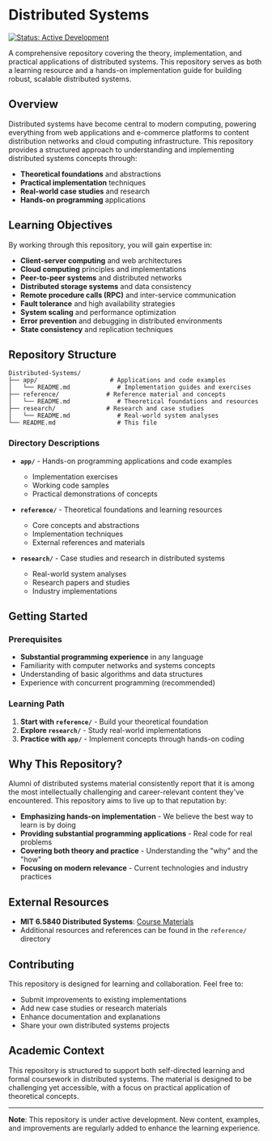 # Distributed Systems

[![Status: Active Development](https://img.shields.io/badge/Status-Active%20Development-brightgreen.svg)](https://github.com/yourusername/Distributed-Systems)

A comprehensive repository covering the theory, implementation, and practical applications of distributed systems. This repository serves as both a learning resource and a hands-on implementation guide for building robust, scalable distributed systems.

## Overview

Distributed systems have become central to modern computing, powering everything from web applications and e-commerce platforms to content distribution networks and cloud computing infrastructure. This repository provides a structured approach to understanding and implementing distributed systems concepts through:

- **Theoretical foundations** and abstractions
- **Practical implementation** techniques
- **Real-world case studies** and research
- **Hands-on programming** applications

## Learning Objectives

By working through this repository, you will gain expertise in:

- **Client-server computing** and web architectures
- **Cloud computing** principles and implementations
- **Peer-to-peer systems** and distributed networks
- **Distributed storage systems** and data consistency
- **Remote procedure calls (RPC)** and inter-service communication
- **Fault tolerance** and high availability strategies
- **System scaling** and performance optimization
- **Error prevention** and debugging in distributed environments
- **State consistency** and replication techniques

## Repository Structure

```
Distributed-Systems/
├── app/                    # Applications and code examples
│   └── README.md             # Implementation guides and exercises
├── reference/             # Reference material and concepts
│   └── README.md             # Theoretical foundations and resources
├── research/              # Research and case studies
│   └── README.md             # Real-world system analyses
└── README.md                 # This file
```

### Directory Descriptions

- **`app/`** - Hands-on programming applications and code examples
  - Implementation exercises
  - Working code samples
  - Practical demonstrations of concepts

- **`reference/`** - Theoretical foundations and learning resources
  - Core concepts and abstractions
  - Implementation techniques
  - External references and materials

- **`research/`** - Case studies and research in distributed systems
  - Real-world system analyses
  - Research papers and studies
  - Industry implementations

## Getting Started

### Prerequisites

- **Substantial programming experience** in any language
- Familiarity with computer networks and systems concepts
- Understanding of basic algorithms and data structures
- Experience with concurrent programming (recommended)

### Learning Path

1. **Start with `reference/`** - Build your theoretical foundation
2. **Explore `research/`** - Study real-world implementations
3. **Practice with `app/`** - Implement concepts through hands-on coding

## Why This Repository?

Alumni of distributed systems material consistently report that it is among the most intellectually challenging and career-relevant content they've encountered. This repository aims to live up to that reputation by:

- **Emphasizing hands-on implementation** - We believe the best way to learn is by doing
- **Providing substantial programming applications** - Real code for real problems
- **Covering both theory and practice** - Understanding the "why" and the "how"
- **Focusing on modern relevance** - Current technologies and industry practices

## External Resources

- **MIT 6.5840 Distributed Systems**: [Course Materials](https://pdos.csail.mit.edu/6.824/)
- Additional resources and references can be found in the `reference/` directory

## Contributing

This repository is designed for learning and collaboration. Feel free to:

- Submit improvements to existing implementations
- Add new case studies or research materials
- Enhance documentation and explanations
- Share your own distributed systems projects



## Academic Context

This repository is structured to support both self-directed learning and formal coursework in distributed systems. The material is designed to be challenging yet accessible, with a focus on practical application of theoretical concepts.

---

**Note**: This repository is under active development. New content, examples, and improvements are regularly added to enhance the learning experience.